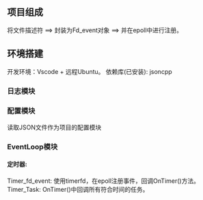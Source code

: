 ## 项目组成
将文件描述符 ==> 封装为Fd_event对象 ==> 并在epoll中进行注册。
## 环境搭建
开发环境：Vscode + 远程Ubuntu。
依赖库(已安装): jsoncpp

### 日志模块


### 配置模块
读取JSON文件作为项目的配置模块
### EventLoop模块


#### 定时器:
   Timer_fd_event: 使用timerfd，在epoll注册事件，回调OnTimer()方法。
   Timer_Task: OnTimer()中回调所有符合时间的任务。